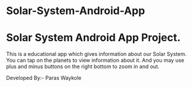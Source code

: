 Solar-System-Android-App
========================
# Solar System Android App Project.

This is a educational app which gives information about our Solar System.
You can tap on the planets to view information about it. And you may use
plus and minus buttons on the right bottom to zoom in and out.

Developed By:-
Paras Waykole
